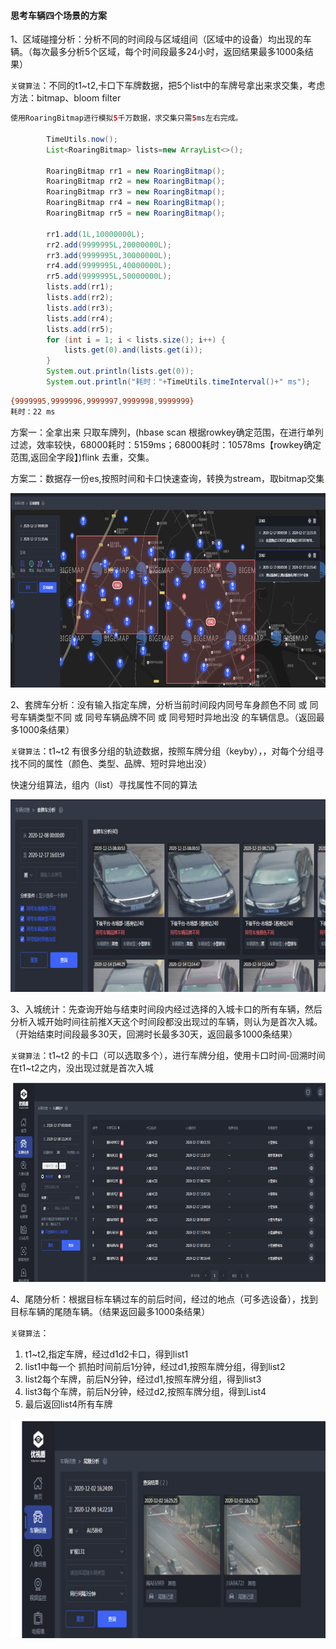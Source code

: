 #### **思考车辆四个场景的方案**

1、区域碰撞分析：分析不同的时间段与区域组间（区域中的设备）均出现的车辆。（每次最多分析5个区域，每个时间段最多24小时，返回结果最多1000条结果）

`关键算法`：不同的t1~t2,卡口下车牌数据，把5个list中的车牌号拿出来求交集，考虑方法：bitmap、bloom filter

```java
使用RoaringBitmap进行模拟5千万数据，求交集只需5ms左右完成。
    
		TimeUtils.now();
        List<RoaringBitmap> lists=new ArrayList<>();

        RoaringBitmap rr1 = new RoaringBitmap();
        RoaringBitmap rr2 = new RoaringBitmap();
        RoaringBitmap rr3 = new RoaringBitmap();
        RoaringBitmap rr4 = new RoaringBitmap();
        RoaringBitmap rr5 = new RoaringBitmap();

        rr1.add(1L,10000000L);
        rr2.add(9999995L,20000000L);
        rr3.add(9999995L,30000000L);
        rr4.add(9999995L,40000000L);
        rr5.add(9999995L,50000000L);
        lists.add(rr1);
        lists.add(rr2);
        lists.add(rr3);
        lists.add(rr4);
        lists.add(rr5);
        for (int i = 1; i < lists.size(); i++) {
            lists.get(0).and(lists.get(i));
        }
        System.out.println(lists.get(0));
        System.out.println("耗时："+TimeUtils.timeInterval()+" ms");

```

```bash
{9999995,9999996,9999997,9999998,9999999}
耗时：22 ms
```

方案一：全拿出来 只取车牌列，(hbase scan 根据rowkey确定范围，在进行单列过滤，效率较快，68000耗时：5159ms；68000耗时：10578ms【rowkey确定范围,返回全字段】)flink 去重，交集。



方案二：数据存一份es,按照时间和卡口快速查询，转换为stream，取bitmap交集

![image-20210218092746110](images/image-20210218092746110.png)

2、套牌车分析：没有输入指定车牌，分析当前时间段内同号车身颜色不同  或  同号车辆类型不同  或  同号车辆品牌不同  或  同号短时异地出没  的车辆信息。（返回最多1000条结果）

`关键算法`：t1~t2 有很多分组的轨迹数据，按照车牌分组（keyby），，对每个分组寻找不同的属性（颜色、类型、品牌、短时异地出没）

快速分组算法，组内（list）寻找属性不同的算法

![image-20210218092733914](images/image-20210218092733914.png)

3、入城统计：先查询开始与结束时间段内经过选择的入城卡口的所有车辆，然后分析入城开始时间往前推X天这个时间段都没出现过的车辆，则认为是首次入城。（开始结束时间段最多30天，回溯时长最多30天，返回最多1000条结果）

`关键算法`：t1~t2 的卡口（可以选取多个），进行车牌分组，使用卡口时间-回溯时间在t1~t2之内，没出现过就是首次入城

![image-20210218092720206](images/image-20210218092720206.png)



4、尾随分析：根据目标车辆过车的前后时间，经过的地点（可多选设备），找到目标车辆的尾随车辆。（结果返回最多1000条结果）

`关键算法`：

1. t1~t2,指定车牌，经过d1d2卡口，得到list1
2. list1中每一个 抓拍时间前后1分钟，经过d1,按照车牌分组，得到list2
3. list2每个车牌，前后N分钟，经过d1,按照车牌分组，得到list3
4. list3每个车牌，前后N分钟，经过d2,按照车牌分组，得到List4
5. 最后返回list4所有车牌

![image-20210218092556525](images/image-20210218092556525.png)
